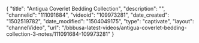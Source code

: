 {
    "title": "Antigua Coverlet Bedding Collection",
    "description": "",
    "channelid": "111091684",
    "videoid": "109973281",
    "date_created": "1502519782",
    "date_modified": "1504049175",
    "type": "captivate",
    "layout": "channelVideo",
    "url": "\/bbbusa-latest-videos\/antigua-coverlet-bedding-collection-3-notes\/111091684-109973281"
}